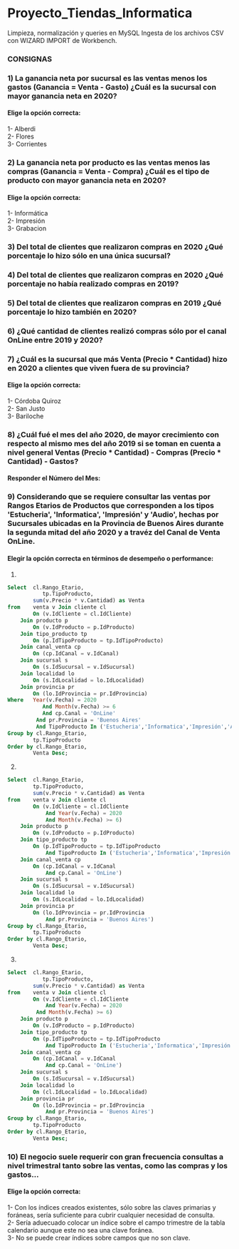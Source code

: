 # Proyecto_Tiendas_Informatica
Limpieza, normalización y queries en MySQL
Ingesta de los archivos CSV con WIZARD IMPORT de Workbench.

### CONSIGNAS

### 1) La ganancia neta por sucursal es las ventas menos los gastos (Ganancia = Venta - Gasto) ¿Cuál es la sucursal con mayor ganancia neta en 2020? 
#### Elige la opción correcta:
   1- Alberdi<br>
   2- Flores<br>
   3- Corrientes<br>
   
### 2) La ganancia neta por producto es las ventas menos las compras (Ganancia = Venta - Compra) ¿Cuál es el tipo de producto con mayor ganancia neta en 2020?
#### Elige la opción correcta:
   1- Informática<br>
   2- Impresión<br>
   3- Grabacion<br>
   
### 3) Del total de clientes que realizaron compras en 2020 ¿Qué porcentaje lo hizo sólo en una única sucursal?

### 4) Del total de clientes que realizaron compras en 2020 ¿Qué porcentaje no había realizado compras en 2019?

### 5) Del total de clientes que realizaron compras en 2019 ¿Qué porcentaje lo hizo también en 2020?

### 6) ¿Qué cantidad de clientes realizó compras sólo por el canal OnLine entre 2019 y 2020?

### 7) ¿Cuál es la sucursal que más Venta (Precio * Cantidad) hizo en 2020 a clientes que viven fuera de su provincia?
#### Elige la opción correcta:
   1- Córdoba Quiroz<br>
   2- San Justo<br>
   3- Bariloche<br>

### 8) ¿Cuál fué el mes del año 2020, de mayor crecimiento con respecto al mismo mes del año 2019 si se toman en cuenta a nivel general Ventas (Precio * Cantidad) - Compras (Precio * Cantidad) - Gastos? 
#### Responder el Número del Mes:

### 9) Considerando que se requiere consultar las ventas por Rangos Etarios de Productos que corresponden a los tipos 'Estucheria', 'Informatica', 'Impresión' y 'Audio', hechas por Sucursales ubicadas en la Provincia de Buenos Aires durante la segunda mitad del año 2020 y a travéz del Canal de Venta OnLine.
#### Elegir la opción correcta en términos de desempeño o performance:
1)
```sql
Select	cl.Rango_Etario,
		   tp.TipoProducto,
        sum(v.Precio * v.Cantidad) as Venta
from 	venta v Join cliente cl
		On (v.IdCliente = cl.IdCliente)
	Join producto p
		On (v.IdProducto = p.IdProducto)
	Join tipo_producto tp
		On (p.IdTipoProducto = tp.IdTipoProducto)
	Join canal_venta cp
		On (cp.IdCanal = v.IdCanal)
	Join sucursal s
		On (s.IdSucursal = v.IdSucursal)
	Join localidad lo
		On (s.IdLocalidad = lo.IdLocalidad)
	Join provincia pr
		On (lo.IdProvincia = pr.IdProvincia)
Where 	Year(v.Fecha) = 2020
		   And Month(v.Fecha) >= 6
		   And cp.Canal = 'OnLine'
         And pr.Provincia = 'Buenos Aires'
         And TipoProducto In ('Estucheria','Informatica','Impresión','Audio')
Group by cl.Rango_Etario,
		tp.TipoProducto
Order by cl.Rango_Etario,
		Venta Desc;
```
2)
```sql
Select	cl.Rango_Etario,
		tp.TipoProducto,
        sum(v.Precio * v.Cantidad) as Venta
from 	venta v Join cliente cl
		On (v.IdCliente = cl.IdCliente
			And Year(v.Fecha) = 2020
            And Month(v.Fecha) >= 6)
	Join producto p
		On (v.IdProducto = p.IdProducto)
	Join tipo_producto tp
		On (p.IdTipoProducto = tp.IdTipoProducto
			And TipoProducto In ('Estucheria','Informatica','Impresión','Audio'))
	Join canal_venta cp
		On (cp.IdCanal = v.IdCanal
			And cp.Canal = 'OnLine')
	Join sucursal s
		On (s.IdSucursal = v.IdSucursal)
	Join localidad lo
		On (s.IdLocalidad = lo.IdLocalidad)
	Join provincia pr
		On (lo.IdProvincia = pr.IdProvincia
			And pr.Provincia = 'Buenos Aires')
Group by cl.Rango_Etario,
		tp.TipoProducto
Order by cl.Rango_Etario,
		Venta Desc;
```
3)
```sql
Select	cl.Rango_Etario,
		   tp.TipoProducto,
        sum(v.Precio * v.Cantidad) as Venta
from 	venta v Join cliente cl
		On (v.IdCliente = cl.IdCliente
			And Year(v.Fecha) = 2020
         And Month(v.Fecha) >= 6)
	Join producto p
		On (v.IdProducto = p.IdProducto)
	Join tipo_producto tp
		On (p.IdTipoProducto = tp.IdTipoProducto
			And TipoProducto In ('Estucheria','Informatica','Impresión','Audio'))
	Join canal_venta cp
		On (cp.IdCanal = v.IdCanal
			And cp.Canal = 'OnLine')
	Join sucursal s
		On (s.IdSucursal = v.IdSucursal)
	Join localidad lo
		On (cl.IdLocalidad = lo.IdLocalidad)
	Join provincia pr
		On (lo.IdProvincia = pr.IdProvincia
			And pr.Provincia = 'Buenos Aires')
Group by cl.Rango_Etario,
		tp.TipoProducto
Order by cl.Rango_Etario,
		Venta Desc;
```

### 10) El negocio suele requerir con gran frecuencia consultas a nivel trimestral tanto sobre las ventas, como las compras y los gastos...
#### Elige la opción correcta:
   1- Con los índices creados existentes, sólo sobre las claves primarias y foráneas, sería suficiente para cubrir cualquier necesidad de consulta.<br>
   2- Sería aduecuado colocar un índice sobre el campo trimestre de la tabla calendario aunque este no sea una clave foránea.<br>
   3- No se puede crear índices sobre campos que no son clave.<br>
